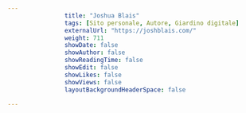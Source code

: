 ---
                title: "Joshua Blais"
                tags: [Sito personale, Autore, Giardino digitale]
                externalUrl: "https://joshblais.com/"
                weight: 711
                showDate: false
                showAuthor: false
                showReadingTime: false
                showEdit: false
                showLikes: false
                showViews: false
                layoutBackgroundHeaderSpace: false
                ---

